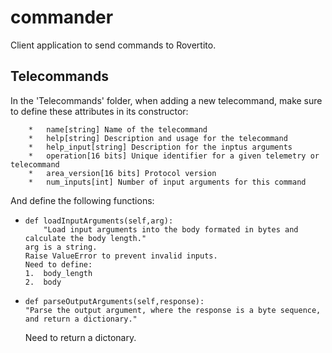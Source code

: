 # commander
Client application to send commands to Rovertito.

## Telecommands
In the 'Telecommands' folder, when adding a new telecommand, make sure to define these attributes in its constructor:

        *   name[string] Name of the telecommand
        *   help[string] Description and usage for the telecommand
        *   help_input[string] Description for the inptus arguments
        *   operation[16 bits] Unique identifier for a given telemetry or telecommand
        *   area_version[16 bits] Protocol version
        *   num_inputs[int] Number of input arguments for this command	

And define the following functions:

*   ```
    def loadInputArguments(self,arg):
        "Load input arguments into the body formated in bytes and calculate the body length."
    arg is a string. 
    Raise ValueError to prevent invalid inputs.
    Need to define:
    1.  body_length
    2.  body
*   ```
    def parseOutputArguments(self,response):
    "Parse the output argument, where the response is a byte sequence, and return a dictionary."

    ```
    Need to return a dictonary.